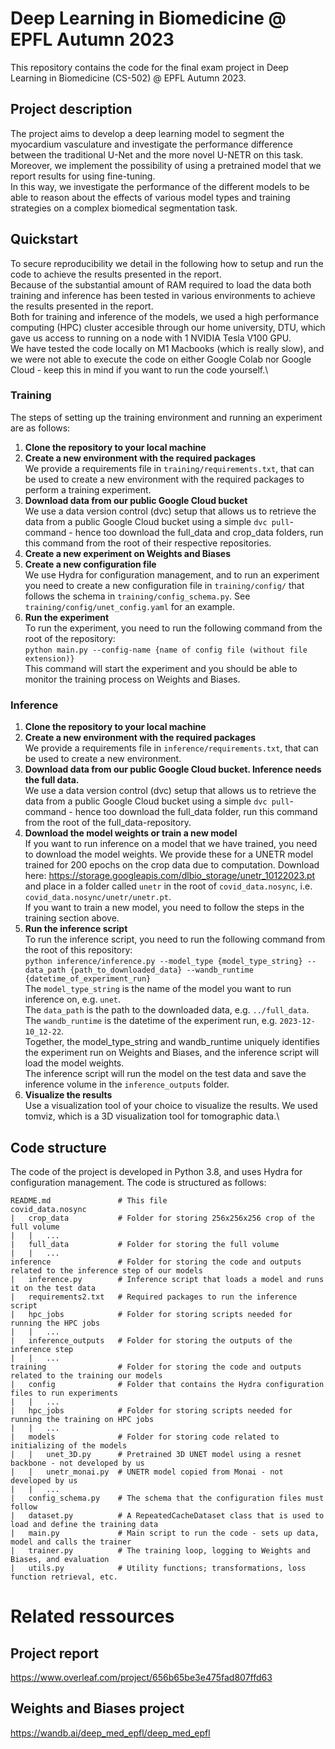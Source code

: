 # Deep Learning in Biomedicine @ EPFL Autumn 2023
This repository contains the code for the final exam project in Deep Learning in Biomedicine (CS-502) @ EPFL Autumn 2023.

## Project description
The project aims to develop a deep learning model to segment the myocardium vasculature and investigate the performance difference between the traditional U-Net and the more novel U-NETR on this task. Moreover, we implement the possibility of using a pretrained model that we report results for using fine-tuning.\
In this way, we investigate the performance of the different models to be able to reason about the effects of various model types and training strategies on a complex biomedical segmentation task.

## Quickstart
To secure reproducibility we detail in the following how to setup and run the code to achieve the results presented in the report.\
Because of the substantial amount of RAM required to load the data both training and inference has been tested in various environments to achieve the results presented in the report.\
Both for training and inference of the models, we used a high performance computing (HPC) cluster accesible through our home university, DTU, which gave us access to running on a node with 1 NVIDIA Tesla V100 GPU.\
We have tested the code locally on M1 Macbooks (which is really slow), and we were not able to execute the code on either Google Colab nor Google Cloud - keep this in mind if you want to run the code yourself.\
### Training
The steps of setting up the training environment and running an experiment are as follows:
1. **Clone the repository to your local machine**
2. **Create a new environment with the required packages**\
    We provide a requirements file in `training/requirements.txt`, that can be used to create a new environment with the required packages to perform a training experiment.
3. **Download data from our public Google Cloud bucket**\
    We use a data version control (dvc) setup that allows us to retrieve the data from a public Google Cloud bucket using a simple `dvc pull`-command - hence too download the full_data and crop_data folders, run this command from the root of their respective repositories.
4. **Create a new experiment on Weights and Biases**
5. **Create a new configuration file**\
    We use Hydra for configuration management, and to run an experiment you need to create a new configuration file in `training/config/` that follows the schema in `training/config_schema.py`. See `training/config/unet_config.yaml` for an example.
6. **Run the experiment**\
    To run the experiment, you need to run the following command from the root of the repository:\
    `python main.py --config-name {name of config file (without file extension)}`\
    This command will start the experiment and you should be able to monitor the training process on Weights and Biases.

### Inference
1. **Clone the repository to your local machine**
2. **Create a new environment with the required packages**\
    We provide a requirements file in `inference/requirements.txt`, that can be used to create a new environment.
3. **Download data from our public Google Cloud bucket. Inference needs the full data.**\
    We use a data version control (dvc) setup that allows us to retrieve the data from a public Google Cloud bucket using a simple `dvc pull`-command - hence too download the full_data folder, run this command from the root of the full_data-repository.
4. **Download the model weights or train a new model**\
    If you want to run inference on a model that we have trained, you need to download the model weights. We provide these for a UNETR model trained for 200 epochs on the crop data due to computation. Download here: https://storage.googleapis.com/dlbio_storage/unetr_10122023.pt and place in a folder called `unetr` in the root of `covid_data.nosync`, i.e. `covid_data.nosync/unetr/unetr.pt`.\
    If you want to train a new model, you need to follow the steps in the training section above.
5. **Run the inference script**\
    To run the inference script, you need to run the following command from the root of this repository:\
    `python inference/inference.py --model_type {model_type_string} --data_path {path_to_downloaded_data} --wandb_runtime {datetime_of_experiment_run}`\
    The `model_type_string` is the name of the model you want to run inference on, e.g. `unet`.\
    The `data_path` is the path to the downloaded data, e.g. `../full_data`.\
    The `wandb_runtime` is the datetime of the experiment run, e.g. `2023-12-10_12-22`.\
    Together, the model_type_string and wandb_runtime uniquely identifies the experiment run on Weights and Biases, and the inference script will load the model weights.\
    The inference script will run the model on the test data and save the inference volume in the `inference_outputs` folder.
6. **Visualize the results**\
    Use a visualization tool of your choice to visualize the results. We used tomviz, which is a 3D visualization tool for tomographic data.\

## Code structure
The code of the project is developed in Python 3.8, and uses Hydra for configuration management. The code is structured as follows:
    
```
README.md               # This file
covid_data.nosync
|   crop_data           # Folder for storing 256x256x256 crop of the full volume
|   |   ...
|   full_data           # Folder for storing the full volume
|   |   ...
inference               # Folder for storing the code and outputs related to the inference step of our models
|   inference.py        # Inference script that loads a model and runs it on the test data
|   requirements2.txt   # Required packages to run the inference script
|   hpc_jobs            # Folder for storing scripts needed for running the HPC jobs
|   |   ...
|   inference_outputs   # Folder for storing the outputs of the inference step
|   |   ...
training                # Folder for storing the code and outputs related to the training our models
|   config              # Folder that contains the Hydra configuration files to run experiments
|   |   ...
|   hpc_jobs            # Folder for storing scripts needed for running the training on HPC jobs
|   |   ...
|   models              # Folder for storing code related to initializing of the models
|   |   unet_3D.py      # Pretrained 3D UNET model using a resnet backbone - not developed by us
|   |   unetr_monai.py  # UNETR model copied from Monai - not developed by us
|   |   ...
|   config_schema.py    # The schema that the configuration files must follow
|   dataset.py          # A RepeatedCacheDataset class that is used to load and define the training data
|   main.py             # Main script to run the code - sets up data, model and calls the trainer
|   trainer.py          # The training loop, logging to Weights and Biases, and evaluation
|   utils.py            # Utility functions; transformations, loss function retrieval, etc.
```

# Related ressources
## Project report
https://www.overleaf.com/project/656b65be3e475fad807ffd63 

## Weights and Biases project
https://wandb.ai/deep_med_epfl/deep_med_epfl
